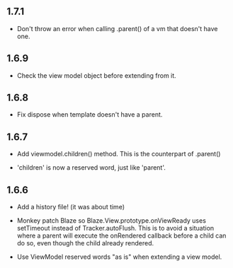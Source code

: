## 1.7.1

* Don't throw an error when calling .parent() of a vm that doesn't have one.

## 1.6.9

* Check the view model object before extending from it.

## 1.6.8

* Fix dispose when template doesn't have a parent.

## 1.6.7

* Add viewmodel.children() method. This is the counterpart of .parent()

* 'children' is now a reserved word, just like 'parent'.

## 1.6.6

* Add a history file! (it was about time)

* Monkey patch Blaze so Blaze.View.prototype.onViewReady uses setTimeout instead of Tracker.autoFlush. This is to avoid a situation where a parent will execute the onRendered callback before a child can do so, even though the child already rendered.

* Use ViewModel reserved words "as is" when extending a view model.